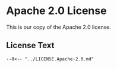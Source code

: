 # Apache 2.0 License

This is our copy of the Apache 2.0 license.

## License Text

```
--8<-- "../LICENSE.Apache-2.0.md"
```
